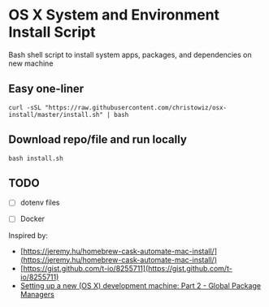 
# OS X System and Environment Install Script

Bash shell script to install system apps, packages, and dependencies on new machine

## Easy one-liner

```
curl -sSL "https://raw.githubusercontent.com/christowiz/osx-install/master/install.sh" | bash
```

## Download repo/file and run locally

```
bash install.sh
```

## TODO

- [ ] dotenv files
- [ ] Docker


Inspired by:
- [https://jeremy.hu/homebrew-cask-automate-mac-install/](https://jeremy.hu/homebrew-cask-automate-mac-install/)
- [https://gist.github.com/t-io/8255711](https://gist.github.com/t-io/8255711)
- [Setting up a new (OS X) development machine: Part 2 - Global Package Managers](https://mattstauffer.com/blog/setting-up-a-new-os-x-development-machine-part-2-global-package-managers/#creating-your-brewfile)
